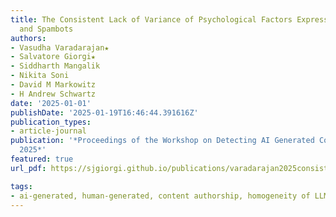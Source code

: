 ```yaml
---
title: The Consistent Lack of Variance of Psychological Factors Expressed by LLMs
  and Spambots
authors:
- Vasudha Varadarajan★
- Salvatore Giorgi★
- Siddharth Mangalik
- Nikita Soni
- David M Markowitz
- H Andrew Schwartz
date: '2025-01-01'
publishDate: '2025-01-19T16:46:44.391616Z'
publication_types:
- article-journal
publication: '*Proceedings of the Workshop on Detecting AI Generated Content at COLING
  2025*'
featured: true
url_pdf: https://sjgiorgi.github.io/publications/varadarajan2025consistent.pdf

tags:
- ai-generated, human-generated, content authorship, homogeneity of LLM text
---
```

